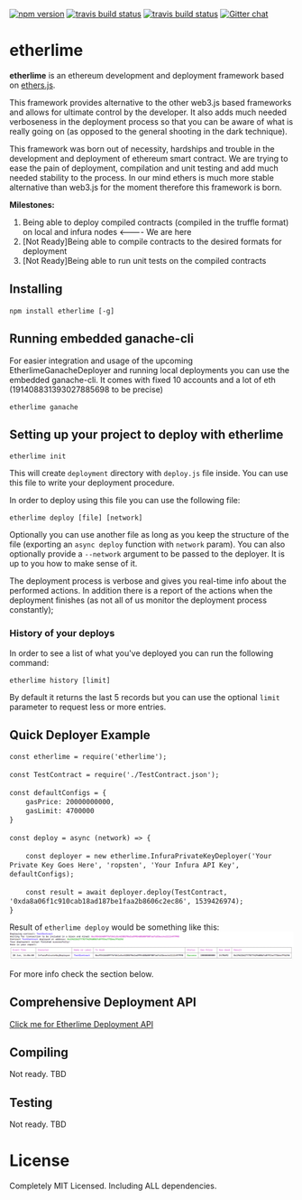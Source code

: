 [![npm version](https://badge.fury.io/js/etherlime.svg)](https://badge.fury.io/js/etherlime) [![travis build status](https://img.shields.io/travis/LimeChain/etherlime/master.svg)](https://travis-ci.org/LimeChain/etherlime) [![travis build status](https://img.shields.io/codecov/c/github/LimeChain/etherlime/master.svg)](https://codecov.io/gh/LimeChain/etherlime)
[![Gitter chat](https://badges.gitter.im/lime-tech-talks/Lobby.png)](https://gitter.im/lime-tech-talks/Lobby)


# etherlime

**etherlime** is an ethereum development and deployment framework based on [ethers.js](https://github.com/ethers-io/ethers.js/).

This framework provides alternative to the other web3.js based frameworks and allows for ultimate control by the developer. It also adds much needed verboseness in the deployment process so that you can be aware of what is really going on (as opposed to the general shooting in the dark technique).

This framework was born out of necessity, hardships and trouble in the development and deployment of ethereum smart contract. We are trying to ease the pain of deployment, compilation and unit testing and add much needed stability to the process. In our mind ethers is much more stable alternative than web3.js for the moment therefore this framework is born.

**Milestones:**
1. Being able to deploy compiled contracts (compiled in the truffle format) on local and infura nodes <---- We are here
2. [Not Ready]Being able to compile contracts to the desired formats for deployment
3. [Not Ready]Being able to run unit tests on the compiled contracts

## Installing

```
npm install etherlime [-g]
```
## Running embedded ganache-cli

For easier integration and usage of the upcoming EtherlimeGanacheDeployer and running local deployments you can use the embedded ganache-cli. It comes with fixed 10 accounts and a lot of eth (191408831393027885698 to be precise)

```
etherlime ganache
```

## Setting up your project to deploy with etherlime

```
etherlime init
```
This will create `deployment` directory with `deploy.js` file inside. You can use this file to write your deployment procedure.

In order to deploy using this file you can use the following file:
```
etherlime deploy [file] [network]
```

Optionally you can use another file as long as you keep the structure of the file (exporting an `async deploy` function with `network` param). You can also optionally provide a `--network` argument to be passed to the deployer. It is up to you how to make sense of it.

The deployment process is verbose and gives you real-time info about the performed actions. In addition there is a report of the actions when the deployment finishes (as not all of us monitor the deployment process constantly);

### History of your deploys
In order to see a list of what you've deployed you can run the following command:
```
etherlime history [limit]
```

By default it returns the last 5 records but you can use the optional `limit` parameter to request less or more entries.

## Quick Deployer Example

```
const etherlime = require('etherlime');

const TestContract = require('./TestContract.json');

const defaultConfigs = {
	gasPrice: 20000000000,
	gasLimit: 4700000
}

const deploy = async (network) => {

	const deployer = new etherlime.InfuraPrivateKeyDeployer('Your Private Key Goes Here', 'ropsten', 'Your Infura API Key', defaultConfigs);
	
	const result = await deployer.deploy(TestContract, '0xda8a06f1c910cab18ad187be1faa2b8606c2ec86', 1539426974);
}

```

Result of `etherlime deploy` would be something like this:
[![Deployment result](DeploymentResult.png)](https://imgur.com/a/NyLX9mH)

For more info check the section below.

## Comprehensive Deployment API

[Click me for Etherlime Deployment API](./DeployerAPI.md)

## Compiling

Not ready. TBD

## Testing

Not ready. TBD

# License
Completely MIT Licensed. Including ALL dependencies.